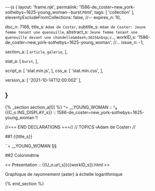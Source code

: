 ---js
{
  layout:    'frame.njk',
  permalink: '1586-de_coster~new_york-sothebys~1625-young_woman--burst.html',
  tags:      [ 'collection' ],
  eleventyExcludeFromCollections: false,
  //-- expires_n: 10,

  doc_n:      7168,
  title_s:    `Adam de Coster`,
  subtitle_s: `Adam de Coster: Jeune femme tenant une quenouille`,
  abstract_s: `Jeune femme tenant une quenouille devant une chandelle&mdash;1625&nbsp;c.`,
  workID_s:   '1586-de_coster~new_york-sothebys~1625-young_woman',
  //... issue_n: -1,

  section_a:
  [
    `article`,
    `galerie`,
  ],

  stat_a:
  [
    `burst`,
  ],

  script_a:
  [
    'stat.min.js',
  ],
  css_a:
  [
    'stat.min.css',
  ],

  version_a:
  [
    '2021-10-14T12:00:00Z'
  ],

}
---
{% _section section_a[0] %}
^=  __YOUNG_WOMAN  ::
^₉  {{C_o.INS_DISPLAY_s}}  :: 1586-de_coster~new_york-sothebys~1625-young_woman !!

//=== END DECLARATIONS ===//
//  TOPICS
‹Adam de Coster›
//



##1  {{title_s}}

¨=  __YOUNG_WOMAN  §§




##2  Colorimétrie

<<  Présentation  ::  {{U_o.url_s}}{{workID_s}}.html  >>

Graphique de rayonnement (aster) à échelle logarithmique

{% end_section %}

